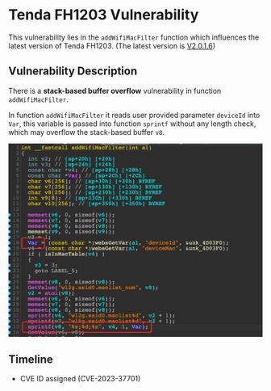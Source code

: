 # Tenda FH1203 Vulnerability

This vulnerability lies in the `addWifiMacFilter` function which influences the latest version of Tenda FH1203. (The latest version is [V2.0.1.6](https://down.tenda.com.cn/uploadfile/FH1203/fh1203_kfw_V2.0.1.6_cn_svn1134.zip))

## Vulnerability Description

There is a **stack-based buffer overflow** vulnerability in function `addWifiMacFilter`.

In function `addWifiMacFilter` it reads user provided parameter `deviceId` into `Var`, this variable is passed into function `sprintf` without any length check, which may overflow the stack-based buffer `v8`.

![Vulnerability Function](./vuln.png)

## Timeline

* CVE ID assigned (CVE-2023-37701)
